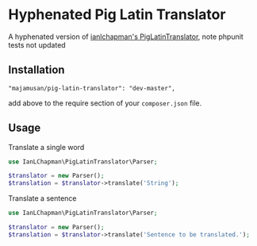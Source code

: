 Hyphenated Pig Latin Translator
=============


A hyphenated version of [ianlchapman's PigLatinTranslator](https://github.com/ianlchapman/PigLatinTranslator), note phpunit tests not updated 

Installation
-----

```
"majamusan/pig-latin-translator": "dev-master",
```

add above to the require section of your `composer.json` file.


Usage
-----

Translate a single word
```php
use IanLChapman\PigLatinTranslator\Parser;

$translator = new Parser();
$translation = $translator->translate('String');
```

Translate a sentence
```php
use IanLChapman\PigLatinTranslator\Parser;

$translator = new Parser();
$translation = $translator->translate('Sentence to be translated.');
```
